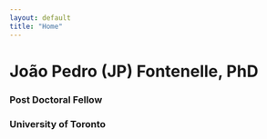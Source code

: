 ```yaml
---
layout: default
title: "Home"
---
```


<p align="center">
   
  # João Pedro (JP) Fontenelle, PhD
  ### Post Doctoral Fellow
  ### University of Toronto

</p>
